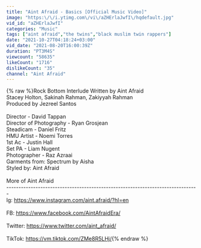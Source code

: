 ```yaml
---
title: "Aint Afraid - Basics [Official Music Video]"
image: "https:\/\/i.ytimg.com\/vi\/aZHErlaJwfI\/hqdefault.jpg"
vid_id: "aZHErlaJwfI"
categories: "Music"
tags: ["aint afraid","the twins","black muslim twin rappers"]
date: "2021-10-27T04:18:24+03:00"
vid_date: "2021-08-20T16:00:39Z"
duration: "PT3M4S"
viewcount: "58635"
likeCount: "1716"
dislikeCount: "35"
channel: "Aint Afraid"
---
```

{% raw %}Rock Bottom Interlude Written by Aint Afraid<br />Stacey Holton, Sakinah Rahman, Zakiyyah Rahman<br />Produced by Jezreel Santos <br /><br />Director - David Tappan<br />Director of Photography - Ryan Grosjean<br />Steadicam - Daniel Fritz<br />HMU Artist - Noemi Torres<br />1st Ac - Justin Hall<br />Set PA - Liam Nugent<br />Photographer - Raz Azraai<br />Garments from: Spectrum by Aisha<br />Styled by: Aint Afraid<br /><br />More of Aint Afraid <br />-------------------------------------------------------------------------------<br />Ig: <a rel="nofollow" target="blank" href="https://www.instagram.com/aint.afraid/?hl=en">https://www.instagram.com/aint.afraid/?hl=en</a><br /><br />FB: <a rel="nofollow" target="blank" href="https://www.facebook.com/AintAfraidEra/">https://www.facebook.com/AintAfraidEra/</a> <br /><br />Twitter: <a rel="nofollow" target="blank" href="https://www.twitter.com/aint_afraid/">https://www.twitter.com/aint_afraid/</a><br /><br />TikTok: <a rel="nofollow" target="blank" href="https://vm.tiktok.com/ZMe8R5LHj/">https://vm.tiktok.com/ZMe8R5LHj/</a>{% endraw %}
